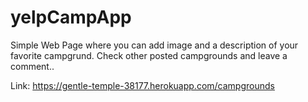 # yelpCampApp
Simple Web Page where you can add image and a description of your favorite campgrund. Check other posted campgrounds and leave a comment..

Link: <a href='https://gentle-temple-38177.herokuapp.com/campgrounds' target="_blank">https://gentle-temple-38177.herokuapp.com/campgrounds</a>


